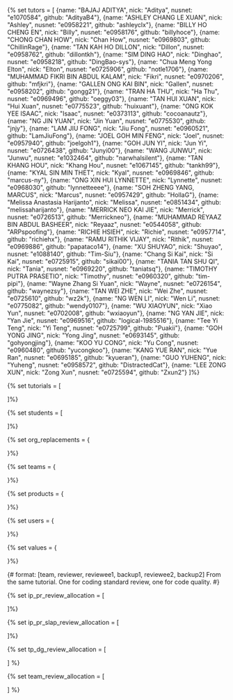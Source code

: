 {% set tutors = [
  {name: "BAJAJ ADITYA", nick: "Aditya", nusnet: "e1070584", github: "AdityaB4"},
  {name: "ASHLEY CHANG LE XUAN", nick: "Ashley", nusnet: "e0958221", github: "ashleyclx"},
  {name: "BILLY HO CHENG EN", nick: "Billy", nusnet: "e0958176", github: "billyhoce"},
  {name: "CHONG CHAN HOW", nick: "Chan How", nusnet: "e0969803", github: "ChillinRage"},
  {name: "TAN KAH HO DILLON", nick: "Dillon", nusnet: "e0958762", github: "dillontkh"},
  {name: "SIM DING HAO", nick: "Dinghao", nusnet: "e0958218", github: "DingBao-sys"},
  {name: "Chua Meng Yong Elton", nick: "Elton", nusnet: "e0725906", github: "notle1706"},
  {name: "MUHAMMAD FIKRI BIN ABDUL KALAM", nick: "Fikri", nusnet: "e0970206", github: "mfjkri"},
  {name: "GALLEN ONG KAI BIN", nick: "Gallen", nusnet: "e0958202", github: "gongg21"},
  {name: "TRAN HA THU", nick: "Ha Thu", nusnet: "e0969496", github: "oeggy03"},
  {name: "TAN HUI XUAN", nick: "Hui Xuan", nusnet: "e0775523", github: "huixuant"},
  {name: "ONG KOK YEE ISAAC", nick: "Isaac", nusnet: "e0373113", github: "cocoanautz"},
  {name: "NG JIN YUAN", nick: "Jin Yuan", nusnet: "e0775530", github: "jnjy"},
  {name: "LAM JIU FONG", nick: "Jiu Fong", nusnet: "e0960521", github: "LamJiuFong"},
  {name: "JOEL GOH MIN FENG", nick: "Joel", nusnet: "e0957940", github: "joelgoh1"},
  {name: "GOH JUN YI", nick: "Jun Yi", nusnet: "e0726438", github: "Junyi00"},
  {name: "WANG JUNWU", nick: "Junwu", nusnet: "e1032464", github: "narwhalsilent"},
  {name: "TAN KHANG HOU", nick: "Khang Hou", nusnet: "e1067145", github: "tankh99"},
  {name: "KYAL SIN MIN THET", nick: "Kyal", nusnet: "e0969846", github: "marcus-ny"},
  {name: "ONG XIN HUI LYNNETTE", nick: "Lynnette", nusnet: "e0968030", github: "lynnetteeee"},
  {name: "SOH ZHENG YANG, MARCUS", nick: "Marcus", nusnet: "e0957429", github: "HollaG"},
  {name: "Melissa Anastasia Harijanto", nick: "Melissa", nusnet: "e0851434", github: "melissaharijanto"},
  {name: "MERRICK NEO KAI JIE", nick: "Merrick", nusnet: "e0726513", github: "Merrickneo"},
  {name: "MUHAMMAD REYAAZ BIN ABDUL BASHEER", nick: "Reyaaz", nusnet: "e0544058", github: "ARPspoofing"},
  {name: "RICHIE HSIEH", nick: "Richie", nusnet: "e0957714", github: "richiehx"},
  {name: "RAMU RITHIK VIJAY", nick: "Rithik", nusnet: "e0969886", github: "papataco14"},
  {name: "XU SHUYAO", nick: "Shuyao", nusnet: "e1088140", github: "Tim-Siu"},
  {name: "Chang Si Kai", nick: "Si Kai", nusnet: "e0725915", github: "sikai00"},
  {name: "TANIA TAN SHU QI", nick: "Tania", nusnet: "e0969220", github: "taniatsq"},
  {name: "TIMOTHY PUTRA PRASETIO", nick: "Timothy", nusnet: "e0960320", github: "tim-pipi"},
  {name: "Wayne Zhang Si Yuan", nick: "Wayne", nusnet: "e0726154", github: "waynezsy"},
  {name: "TAN WEI ZHE", nick: "Wei Zhe", nusnet: "e0725610", github: "wz2k"},
  {name: "NG WEN LI", nick: "Wen Li", nusnet: "e0775082", github: "wendy0107"},
  {name: "WU XIAOYUN", nick: "Xiao Yun", nusnet: "e0702008", github: "wxiaoyun"},
  {name: "NG YAN JIE", nick: "Yan Jie", nusnet: "e0969516", github: "logical-1985516"},
  {name: "Tee Yi Teng", nick: "Yi Teng", nusnet: "e0725799", github: "Puakii"},
  {name: "GOH YONG JING", nick: "Yong Jing", nusnet: "e0693145", github: "gohyongjing"},
  {name: "KOO YU CONG", nick: "Yu Cong", nusnet: "e0960480", github: "yucongkoo"},
  {name: "KANG YUE RAN", nick: "Yue Ran", nusnet: "e0695185", github: "kyueran"},
  {name: "GUO YUHENG", nick: "Yuheng", nusnet: "e0958572", github: "DistractedCat"},
  {name: "LEE ZONG XUN", nick: "Zong Xun", nusnet: "e0725594", github: "Zxun2"}
]%}

{% set tutorials = [

]%}

{% set students = [

]%}

{% set org_replacements = {

}%}

{% set teams = {

}%}

{% set products = {

}%}

{% set users = {

}%}

{% set values = {

}%}

{# format: [team, reviewer, reviewee1, backup1, reviewee2, backup2]
From the same tutorial. One for coding standard review, one for code quality.
 #}

{% set ip_pr_review_allocation = [

]%}

{% set ip_pr_slap_review_allocation = [

]%}

{% set tp_dg_review_allocation = [

] %}

{% set team_review_allocation = [

] %}
